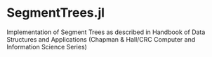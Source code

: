 # SegmentTrees.jl
Implementation of Segment Trees as described in Handbook of Data Structures and Applications (Chapman &amp; Hall/CRC Computer and Information Science Series)
